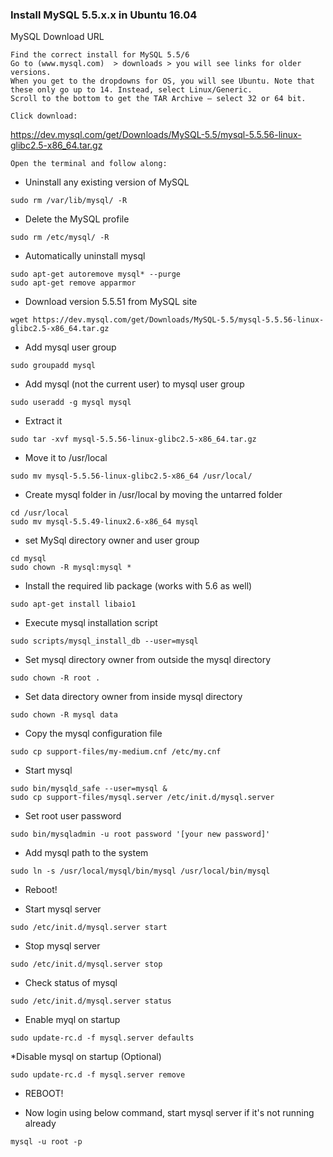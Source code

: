 ### Install MySQL 5.5.x.x in Ubuntu 16.04

MySQL Download URL
```
Find the correct install for MySQL 5.5/6
Go to (www.mysql.com)  > downloads > you will see links for older versions.
When you get to the dropdowns for OS, you will see Ubuntu. Note that these only go up to 14. Instead, select Linux/Generic. 
Scroll to the bottom to get the TAR Archive – select 32 or 64 bit.

Click download:
```
https://dev.mysql.com/get/Downloads/MySQL-5.5/mysql-5.5.56-linux-glibc2.5-x86_64.tar.gz
```
Open the terminal and follow along:
```
- Uninstall any existing version of MySQL

```
sudo rm /var/lib/mysql/ -R
```
- Delete the MySQL profile
```
sudo rm /etc/mysql/ -R
```
- Automatically uninstall mysql
```
sudo apt-get autoremove mysql* --purge
sudo apt-get remove apparmor
```
- Download version 5.5.51 from MySQL site
```
wget https://dev.mysql.com/get/Downloads/MySQL-5.5/mysql-5.5.56-linux-glibc2.5-x86_64.tar.gz
```
- Add mysql user group
```
sudo groupadd mysql
```

- Add mysql (not the current user) to mysql user group
```
sudo useradd -g mysql mysql
```

- Extract it

```
sudo tar -xvf mysql-5.5.56-linux-glibc2.5-x86_64.tar.gz
```
- Move it to /usr/local

```
sudo mv mysql-5.5.56-linux-glibc2.5-x86_64 /usr/local/
```

- Create mysql folder in /usr/local by moving the untarred folder
```
cd /usr/local
sudo mv mysql-5.5.49-linux2.6-x86_64 mysql

```

- set MySql directory owner and user group

```
cd mysql
sudo chown -R mysql:mysql *
```
- Install the required lib package (works with 5.6 as well) 

```
sudo apt-get install libaio1
```
- Execute mysql installation script

```
sudo scripts/mysql_install_db --user=mysql
```

- Set mysql directory owner from outside the mysql directory

```
sudo chown -R root .
```
- Set data directory owner from inside mysql directory

```
sudo chown -R mysql data
```
- Copy the mysql configuration file

```
sudo cp support-files/my-medium.cnf /etc/my.cnf
```
- Start mysql
```
sudo bin/mysqld_safe --user=mysql &
sudo cp support-files/mysql.server /etc/init.d/mysql.server
```
- Set root user password

```
sudo bin/mysqladmin -u root password '[your new password]'
```

- Add mysql path to the system

```
sudo ln -s /usr/local/mysql/bin/mysql /usr/local/bin/mysql
```

- Reboot!

- Start mysql server

```
sudo /etc/init.d/mysql.server start
```
- Stop mysql server

```
sudo /etc/init.d/mysql.server stop
```

- Check status of mysql
```
sudo /etc/init.d/mysql.server status
```

- Enable myql on startup

```
sudo update-rc.d -f mysql.server defaults
```

*Disable mysql on startup (Optional)

```
sudo update-rc.d -f mysql.server remove
```

- REBOOT!

- Now login using below command, start mysql server if it's not running already 


```
mysql -u root -p
```
